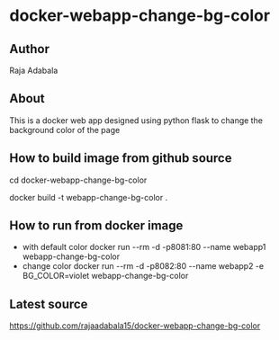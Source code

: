 
# docker-webapp-change-bg-color

## Author
Raja Adabala

## About
This is a docker web app designed using python flask to change the background color of the page

## How to build image from github source

cd docker-webapp-change-bg-color

docker build -t webapp-change-bg-color .

## How to run from docker image
* with default color
docker run --rm -d -p8081:80 --name webapp1 webapp-change-bg-color
* change color
docker run --rm -d -p8082:80 --name webapp2 -e BG_COLOR=violet webapp-change-bg-color

## Latest source
https://github.com/rajaadabala15/docker-webapp-change-bg-color